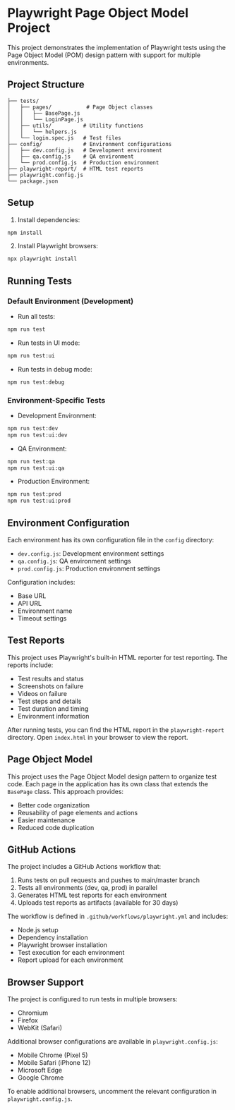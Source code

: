 # Playwright Page Object Model Project

This project demonstrates the implementation of Playwright tests using the Page Object Model (POM) design pattern with support for multiple environments.

## Project Structure

```
├── tests/
│   ├── pages/           # Page Object classes
│   │   ├── BasePage.js
│   │   └── LoginPage.js
│   ├── utils/          # Utility functions
│   │   └── helpers.js
│   └── login.spec.js   # Test files
├── config/             # Environment configurations
│   ├── dev.config.js   # Development environment
│   ├── qa.config.js    # QA environment
│   └── prod.config.js  # Production environment
├── playwright-report/  # HTML test reports
├── playwright.config.js
└── package.json
```

## Setup

1. Install dependencies:
```bash
npm install
```

2. Install Playwright browsers:
```bash
npx playwright install
```

## Running Tests

### Default Environment (Development)
- Run all tests:
```bash
npm run test
```

- Run tests in UI mode:
```bash
npm run test:ui
```

- Run tests in debug mode:
```bash
npm run test:debug
```

### Environment-Specific Tests

- Development Environment:
```bash
npm run test:dev
npm run test:ui:dev
```

- QA Environment:
```bash
npm run test:qa
npm run test:ui:qa
```

- Production Environment:
```bash
npm run test:prod
npm run test:ui:prod
```

## Environment Configuration

Each environment has its own configuration file in the `config` directory:
- `dev.config.js`: Development environment settings
- `qa.config.js`: QA environment settings
- `prod.config.js`: Production environment settings

Configuration includes:
- Base URL
- API URL
- Environment name
- Timeout settings

## Test Reports

This project uses Playwright's built-in HTML reporter for test reporting. The reports include:
- Test results and status
- Screenshots on failure
- Videos on failure
- Test steps and details
- Test duration and timing
- Environment information

After running tests, you can find the HTML report in the `playwright-report` directory. Open `index.html` in your browser to view the report.

## Page Object Model

This project uses the Page Object Model design pattern to organize test code. Each page in the application has its own class that extends the `BasePage` class. This approach provides:

- Better code organization
- Reusability of page elements and actions
- Easier maintenance
- Reduced code duplication

## GitHub Actions

The project includes a GitHub Actions workflow that:
1. Runs tests on pull requests and pushes to main/master branch
2. Tests all environments (dev, qa, prod) in parallel
3. Generates HTML test reports for each environment
4. Uploads test reports as artifacts (available for 30 days)

The workflow is defined in `.github/workflows/playwright.yml` and includes:
- Node.js setup
- Dependency installation
- Playwright browser installation
- Test execution for each environment
- Report upload for each environment

## Browser Support

The project is configured to run tests in multiple browsers:
- Chromium
- Firefox
- WebKit (Safari)

Additional browser configurations are available in `playwright.config.js`:
- Mobile Chrome (Pixel 5)
- Mobile Safari (iPhone 12)
- Microsoft Edge
- Google Chrome

To enable additional browsers, uncomment the relevant configuration in `playwright.config.js`. 
